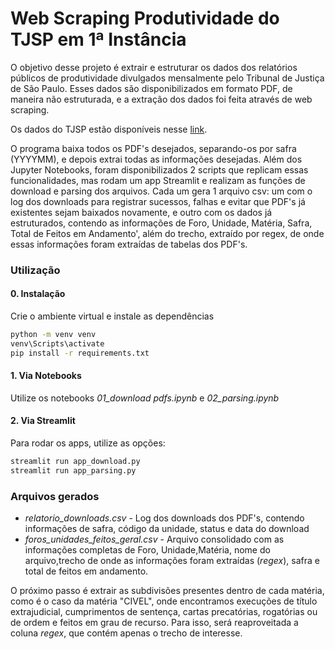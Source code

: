 # Web Scraping Produtividade do TJSP em 1ª Instância

O objetivo desse projeto é extrair e estruturar os dados dos relatórios públicos de produtividade divulgados mensalmente pelo Tribunal de Justiça de São Paulo. Esses dados são disponibilizados em formato PDF, de maneira não estruturada, e a extração dos dados foi feita através de web scraping.

Os dados do TJSP estão disponíveis nesse [link](https://www.tjsp.jus.br/produtividadeweb/).

O programa baixa todos os PDF's desejados, separando-os por safra (YYYYMM), e depois extrai todas as informações desejadas. Além dos Jupyter Notebooks, foram disponibilizados 2 scripts que replicam essas funcionalidades, mas rodam um app Streamlit e realizam as funções de download e parsing dos arquivos. Cada um gera 1 arquivo csv: um com o log dos downloads para registrar sucessos, falhas e evitar que PDF's já existentes sejam baixados novamente, e outro com os dados já estruturados, contendo as informações de Foro, Unidade, Matéria, Safra, Total de Feitos em Andamento', além do trecho, extraído por regex, de onde essas informações foram extraídas de tabelas dos PDF's.

### **Utilização**

#### 0. Instalação 
Crie o ambiente virtual e instale as dependências

```bash
python -m venv venv
venv\Scripts\activate
pip install -r requirements.txt
```

#### 1. Via Notebooks
Utilize os notebooks *01_download pdfs.ipynb* e *02_parsing.ipynb*

#### 2. Via Streamlit
Para rodar os apps, utilize as opções:

```bash
streamlit run app_download.py
streamlit run app_parsing.py
```

### **Arquivos gerados**
- *relatorio_downloads.csv* - Log dos downloads dos PDF's, contendo informações de safra, código da unidade, status e data do download
- *foros_unidades_feitos_geral.csv* - Arquivo consolidado com as informações completas de Foro, Unidade,Matéria, nome do arquivo,trecho de onde as informações foram extraídas (*regex*), safra e total de feitos em andamento.

O próximo passo é extrair as subdivisões presentes dentro de cada matéria, como é o caso da matéria "CIVEL", onde encontramos execuções de título extrajudicial, cumprimentos de sentença, cartas precatórias, rogatórias ou de ordem e feitos em grau de recurso. Para isso, será reaproveitada a coluna *regex*, que contém apenas o trecho de interesse.


